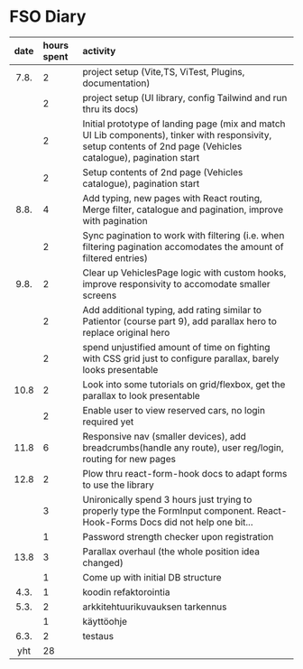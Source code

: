 # FSO Diary

| date | hours spent | activity  |
| :----:|:-----| :-----|
| 7.8. | 2    | project setup (Vite,TS, ViTest, Plugins, documentation)|
|      | 2    | project setup (UI library, config Tailwind and run thru its docs)|
|      | 2    | Initial prototype of landing page (mix and match UI Lib components), tinker with responsivity, setup contents of 2nd page (Vehicles catalogue), pagination start|
|      | 2    | Setup contents of 2nd page (Vehicles catalogue), pagination start|
| 8.8. | 4    | Add typing, new pages with React routing, Merge filter, catalogue and pagination, improve with pagination|
|      | 2    | Sync pagination to work with filtering (i.e. when filtering pagination accomodates the amount of filtered entries)|
| 9.8. | 2    | Clear up VehiclesPage logic with custom hooks, improve responsivity to accomodate smaller screens|
|      | 2    | Add additional typing, add rating similar to Patientor (course part 9), add parallax hero to replace original hero |
|      | 2    | spend unjustified amount of time on fighting with CSS grid just to configure parallax, barely looks presentable |
| 10.8 | 2    | Look into some tutorials on grid/flexbox, get the parallax to look presentable |
|      | 2    | Enable user to view reserved cars, no login required yet |
| 11.8 | 6    | Responsive nav (smaller devices), add breadcrumbs(handle any route), user reg/login, routing for new pages|
| 12.8 | 2    | Plow thru react-form-hook docs to adapt forms to use the library|
|      | 3    | Unironically spend 3 hours just trying to properly type the FormInput component. React-Hook-Forms Docs did not help one bit... |
|      | 1    | Password strength checker upon registration |
| 13.8 | 3    | Parallax overhaul (the whole position idea changed) |
|      | 1    | Come up with initial DB structure |
| 4.3.  | 1    | koodin refaktorointia |
| 5.3.  | 2    | arkkitehtuurikuvauksen tarkennus |
|       | 1    | käyttöohje |
| 6.3.  | 2    | testaus |
| yht   | 28   | | 
